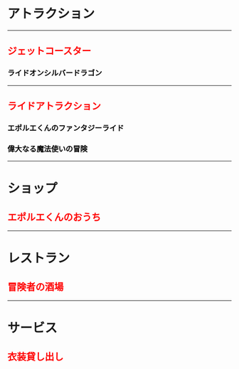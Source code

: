 # アトラクション
****************
## <span style="color:red;">ジェットコースター</span>
### <span style="color:black;">ライドオンシルバードラゴン</span>
****************   
## <span style="color:red;">ライドアトラクション</span>
### <span style="color:black;">エポルエくんのファンタジーライド</span>
        
### <span style="color:black;">偉大なる魔法使いの冒険</span>

****************
# ショップ
## <span style="color:red;">エポルエくんのおうち</span>
****************
# レストラン
## <span style="color:red;">冒険者の酒場</span>
****************
# サービス
## <span style="color:red;">衣装貸し出し</span>
